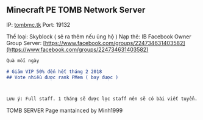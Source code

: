 ## Minecraft PE TOMB Network Server

IP: [tombmc.tk](tombmc.tk/) 
Port: 19132



Thể loại: Skyblock ( sẽ ra thêm nếu ủng hộ )
Nạp thẻ: IB Facebook Owner
Group Server: [https://www.facebook.com/groups/224734631403582](https://www.facebook.com/groups/224734631403582) 

```markdown
Quà mỗi ngày

# Giảm VIP 50% đến hết tháng 2 2018
## Vote nhiều được rank PMem ( bay được )



Lưu ý: Full staff. 1 tháng sẽ được lọc staff nên sẽ có bài viết tuyển. Không chấp nhận hình thức ib hay đăng lên group server. Không xin OP.
```



TOMB SERVER Page mantainced by Minh1999
